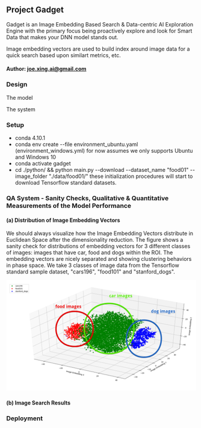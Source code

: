 
## Project Gadget

Gadget is an Image Embedding Based Search & Data-centric AI Exploration Engine with the primary focus
being proactively explore and look for Smart Data that makes your DNN model stands out.

Image embedding vectors are used to build index around image data for a quick search based upon similart
metrics, etc.

#### Author: joe.xing.ai@gmail.com

### Design

The model

The system


### Setup

- conda 4.10.1
- conda env create --file environment_ubuntu.yaml (environment_windows.yml)
    for now assumes we only supports Ubuntu and Windows 10
- conda activate gadget
- cd ./python/ && python main.py --download --dataset_name "food01" --image_folder "./data/food01/"
    these initialization procedures will start to download Tensorflow standard datasets.

### QA System - Sanity Checks, Qualitative & Quantitative Measurements of the Model Performance

#### (a) Distribution of Image Embedding Vectors

We should always visualize how the Image Embedding Vectors distribute in Euclidean Space after the dimensionality
reduction. The figure shows a sanity check for distributions of embedding vectors for 3 different classes of images:
images that have car, food and dogs within the ROI. The embedding vectors are nicely separated and showing clustering 
behaviors in phase space. We take 3 classes of image data from the Tensorflow standard sample dataset, "cars196",
"food101" and "stanford_dogs".

<p align="center">
  <img src="python/artifacts/embedding_distribution.png" width="1000" title="Distribution of Image Embedding Vectors">
</p>


#### (b) Image Search Results

### Deployment

